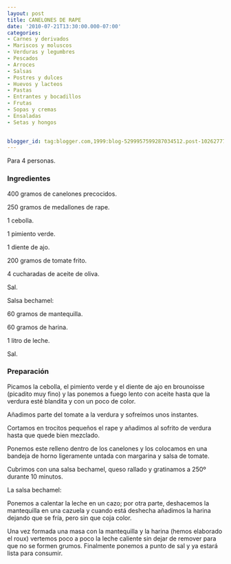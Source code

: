 ```yaml
---
layout: post
title: CANELONES DE RAPE
date: '2010-07-21T13:30:00.000-07:00'
categories:
- Carnes y derivados
- Mariscos y moluscos
- Verduras y legumbres
- Pescados
- Arroces
- Salsas
- Postres y dulces
- Huevos y lacteos
- Pastas
- Entrantes y bocadillos
- Frutas
- Sopas y cremas
- Ensaladas
- Setas y hongos
 

blogger_id: tag:blogger.com,1999:blog-5299957599287034512.post-1026277721136621646
---
```


Para 4 personas.

<h3>Ingredientes</h3>

400 gramos de canelones precocidos.

250 gramos de medallones de rape.

1 cebolla.

1 pimiento verde.

1 diente de ajo.

200 gramos de tomate frito.

4 cucharadas de aceite de oliva.

Sal.

Salsa bechamel:

60 gramos de mantequilla.

60 gramos de harina.

1 litro de leche.

Sal.

<h3>Preparación</h3>

Picamos la cebolla, el pimiento verde y el diente de ajo en brounoisse (picadito muy fino) y las ponemos a fuego lento con aceite hasta que la verdura esté blandita y con un poco de color.

Añadimos parte del tomate a la verdura y sofreímos unos instantes.

Cortamos en trocitos pequeños el rape y añadimos al sofrito de verdura hasta que quede bien mezclado.

Ponemos este relleno dentro de los canelones y los colocamos en una bandeja de horno ligeramente untada con margarina y salsa de tomate.

Cubrimos con una salsa bechamel, queso rallado y gratinamos a 250&ordm; durante 10 minutos.

La salsa bechamel:

Ponemos a calentar la leche en un cazo; por otra parte, deshacemos la mantequilla en una cazuela y cuando está deshecha añadimos la harina dejando que se fría, pero sin que coja color.

Una vez formada una masa con la mantequilla y la harina (hemos elaborado el roux) vertemos poco a poco la leche caliente sin dejar de remover para que no se formen grumos. Finalmente ponemos a punto de sal y ya estará lista para consumir.

